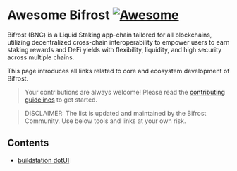 # Awesome Bifrost [![Awesome](https://awesome.re/badge.svg)](https://awesome.re)

Bifrost (BNC) is a Liquid Staking app-chain tailored for all blockchains, utilizing decentralized cross-chain interoperability to empower users to earn staking rewards and DeFi yields with flexibility, liquidity, and high security across multiple chains.

This page introduces all links related to core and ecosystem development of Bifrost.

> Your contributions are always welcome! Please read the [contributing guidelines](CONTRIBUTING.md) to get started.

> DISCLAIMER: The list is updated and maintained by the Bifrost Community. Use below tools and links at your own risk.

## Contents

- [buildstation dotUI](https://github.com/buildstationorg/dotui)
